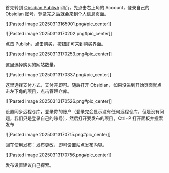 首先转到 [Obsidian Publish](https://obsidian.md/publish) 网页，先点击右上角的 Account，登录自己的 Obsidian 账号，登录完之后就会来到个人信息页面。

![[Pasted image 20250313165901.png#pic_center]]

![[Pasted image 20250313170202.png#pic_center]]

点击 Publish，点击购买，按钮即可来到购买界面。

![[Pasted image 20250313170253.png#pic_center]]

这里选择购买的网站数量。

![[Pasted image 20250313170337.png#pic_center]]

这里选择支付方式，支付完即可。随后打开 Obsidian，如果没进到开始页面就点击左下角的项目，点击管理仓库。

![[Pasted image 20250313170526.png#pic_center]]

设置同步远程仓库，登录你的账户（登录完会显示没有任何远程仓库，但是没有问题，我们只是登录自己的账号），然后打开要发布的项目，Ctrl+P 打开面板并搜索发布

![[Pasted image 20250313170715.png#pic_center]]

回车使用发布：发布更改，即可设置站点发布内容。

![[Pasted image 20250313170756.png#pic_center]]

发布设置建议自己探索。